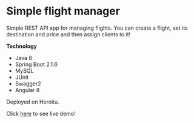 # Simple flight manager
Simple REST API app for managing flights. You can create a flight, set its destination and price and then assign clients to it!

**Technology**
- Java 8
- Spring Boot 2.1.6
- MySQL
- JUnit
- Swagger2
- Angular 8

Deployed on Heroku.

Click [here](https://simpleflight.herokuapp.com "Live demo") to see live demo!